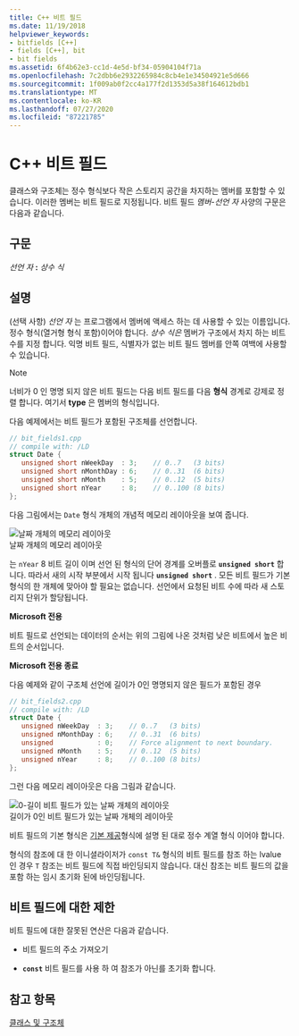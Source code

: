 ```yaml
---
title: C++ 비트 필드
ms.date: 11/19/2018
helpviewer_keywords:
- bitfields [C++]
- fields [C++], bit
- bit fields
ms.assetid: 6f4b62e3-cc1d-4e5d-bf34-05904104f71a
ms.openlocfilehash: 7c2dbb6e2932265984c8cb4e1e34504921e5d666
ms.sourcegitcommit: 1f009ab0f2cc4a177f2d1353d5a38f164612bdb1
ms.translationtype: MT
ms.contentlocale: ko-KR
ms.lasthandoff: 07/27/2020
ms.locfileid: "87221785"
---
```

# <a name="c-bit-fields"></a>C++ 비트 필드

클래스와 구조체는 정수 형식보다 작은 스토리지 공간을 차지하는 멤버를 포함할 수 있습니다. 이러한 멤버는 비트 필드로 지정됩니다. 비트 필드 *멤버-선언 자* 사양의 구문은 다음과 같습니다.

## <a name="syntax"></a>구문

*선언 자* **:** *상수 식*

## <a name="remarks"></a>설명

(선택 사항) *선언 자* 는 프로그램에서 멤버에 액세스 하는 데 사용할 수 있는 이름입니다. 정수 형식(열거형 형식 포함)이어야 합니다. *상수 식은* 멤버가 구조에서 차지 하는 비트 수를 지정 합니다. 익명 비트 필드, 식별자가 없는 비트 필드 멤버를 안쪽 여백에 사용할 수 있습니다.

> [!NOTE]
> 너비가 0 인 명명 되지 않은 비트 필드는 다음 비트 필드를 다음 **형식** 경계로 강제로 정렬 합니다. 여기서 **type** 은 멤버의 형식입니다.

다음 예제에서는 비트 필드가 포함된 구조체를 선언합니다.

```cpp
// bit_fields1.cpp
// compile with: /LD
struct Date {
   unsigned short nWeekDay  : 3;    // 0..7   (3 bits)
   unsigned short nMonthDay : 6;    // 0..31  (6 bits)
   unsigned short nMonth    : 5;    // 0..12  (5 bits)
   unsigned short nYear     : 8;    // 0..100 (8 bits)
};
```

다음 그림에서는 `Date` 형식 개체의 개념적 메모리 레이아웃을 보여 줍니다.

![날짜 개체의 메모리 레이아웃](../cpp/media/vc38uq1.png "날짜 개체의 메모리 레이아웃") <br/>
날짜 개체의 메모리 레이아웃

는 `nYear` 8 비트 길이 이며 선언 된 형식의 단어 경계를 오버플로 **`unsigned short`** 합니다. 따라서 새의 시작 부분에서 시작 됩니다 **`unsigned short`** . 모든 비트 필드가 기본 형식의 한 개체에 맞아야 할 필요는 없습니다. 선언에서 요청된 비트 수에 따라 새 스토리지 단위가 할당됩니다.

**Microsoft 전용**

비트 필드로 선언되는 데이터의 순서는 위의 그림에 나온 것처럼 낮은 비트에서 높은 비트의 순서입니다.

**Microsoft 전용 종료**

다음 예제와 같이 구조체 선언에 길이가 0인 명명되지 않은 필드가 포함된 경우

```cpp
// bit_fields2.cpp
// compile with: /LD
struct Date {
   unsigned nWeekDay  : 3;    // 0..7   (3 bits)
   unsigned nMonthDay : 6;    // 0..31  (6 bits)
   unsigned           : 0;    // Force alignment to next boundary.
   unsigned nMonth    : 5;    // 0..12  (5 bits)
   unsigned nYear     : 8;    // 0..100 (8 bits)
};
```

그런 다음 메모리 레이아웃은 다음 그림과 같습니다.

![0&#45;길이 비트 필드가 있는 날짜 개체의 레이아웃](../cpp/media/vc38uq2.png "0&#45;길이 비트 필드가 있는 날짜 개체의 레이아웃") <br/>
길이가 0인 비트 필드가 있는 날짜 개체의 레이아웃

비트 필드의 기본 형식은 [기본 제공](../cpp/fundamental-types-cpp.md)형식에 설명 된 대로 정수 계열 형식 이어야 합니다.

형식의 참조에 대 한 이니셜라이저가 `const T&` 형식의 비트 필드를 참조 하는 lvalue 인 경우 `T` 참조는 비트 필드에 직접 바인딩되지 않습니다. 대신 참조는 비트 필드의 값을 포함 하는 임시 초기화 된에 바인딩됩니다.

## <a name="restrictions-on-bit-fields"></a>비트 필드에 대한 제한

비트 필드에 대한 잘못된 연산은 다음과 같습니다.

- 비트 필드의 주소 가져오기

- **`const`** 비트 필드를 사용 하 여 참조가 아닌를 초기화 합니다.

## <a name="see-also"></a>참고 항목

[클래스 및 구조체](../cpp/classes-and-structs-cpp.md)
